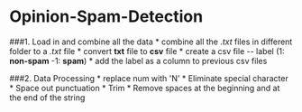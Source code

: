 # Opinion-Spam-Detection

###1. Load in and combine all the data
    * combine all the _.txt_ files in different folder to a _.txt_ file
    * convert **txt** file to **csv** file
    * create a csv file -- label (1: **non-spam**  -1: **spam**)
    * add the label as a column to previous csv files
    
###2. Data Processing 
    * replace num with 'N'
    * Eliminate special character
    * Space out punctuation
    * Trim
    * Remove spaces at the beginning and at the end of the string
